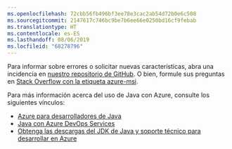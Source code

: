 ```yaml
---
ms.openlocfilehash: 72cbb56fb496bf3ee78e3cac2ab54d72b0e6c508
ms.sourcegitcommit: 2147617c746bc9be7b6ee66e0250bd16cf9febab
ms.translationtype: HT
ms.contentlocale: es-ES
ms.lasthandoff: 08/06/2019
ms.locfileid: "68278796"
---
```

Para informar sobre errores o solicitar nuevas características, abra una incidencia en [nuestro repositorio de GitHub](https://github.com/Microsoft/azure-tools-for-java/issues). O bien, formule sus preguntas en [Stack Overflow con la etiqueta azure-msi](https://stackoverflow.com/questions/tagged/azure-java-tools).

Para más información acerca del uso de Java con Azure, consulte los siguientes vínculos: 

* [Azure para desarrolladores de Java](/azure/java/) 
* [Java con Azure DevOps Services](/azure/devops/java/)
* [Obtenga las descargas del JDK de Java y soporte técnico para desarrollar en Azure](https://aka.ms/azure-jdks)
<!-- TODO: Add URLs for Java in VSCode here --> 
